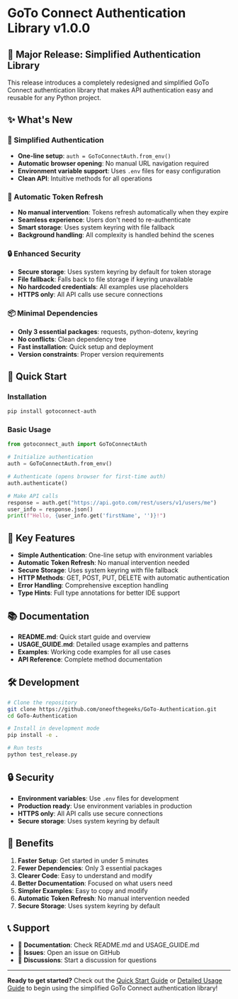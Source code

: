 # GoTo Connect Authentication Library v1.0.0

## 🎉 Major Release: Simplified Authentication Library

This release introduces a completely redesigned and simplified GoTo Connect authentication library that makes API authentication easy and reusable for any Python project.

## ✨ What's New

### 🚀 Simplified Authentication
- **One-line setup**: `auth = GoToConnectAuth.from_env()`
- **Automatic browser opening**: No manual URL navigation required
- **Environment variable support**: Uses `.env` files for easy configuration
- **Clean API**: Intuitive methods for all operations

### 🔄 Automatic Token Refresh
- **No manual intervention**: Tokens refresh automatically when they expire
- **Seamless experience**: Users don't need to re-authenticate
- **Smart storage**: Uses system keyring with file fallback
- **Background handling**: All complexity is handled behind the scenes

### 🔒 Enhanced Security
- **Secure storage**: Uses system keyring by default for token storage
- **File fallback**: Falls back to file storage if keyring unavailable
- **No hardcoded credentials**: All examples use placeholders
- **HTTPS only**: All API calls use secure connections

### 📦 Minimal Dependencies
- **Only 3 essential packages**: requests, python-dotenv, keyring
- **No conflicts**: Clean dependency tree
- **Fast installation**: Quick setup and deployment
- **Version constraints**: Proper version requirements

## 🚀 Quick Start

### Installation
```bash
pip install gotoconnect-auth
```

### Basic Usage
```python
from gotoconnect_auth import GoToConnectAuth

# Initialize authentication
auth = GoToConnectAuth.from_env()

# Authenticate (opens browser for first-time auth)
auth.authenticate()

# Make API calls
response = auth.get("https://api.goto.com/rest/users/v1/users/me")
user_info = response.json()
print(f"Hello, {user_info.get('firstName', '')}!")
```

## 🔧 Key Features

- **Simple Authentication**: One-line setup with environment variables
- **Automatic Token Refresh**: No manual intervention needed
- **Secure Storage**: Uses system keyring with file fallback
- **HTTP Methods**: GET, POST, PUT, DELETE with automatic authentication
- **Error Handling**: Comprehensive exception handling
- **Type Hints**: Full type annotations for better IDE support

## 📚 Documentation

- **README.md**: Quick start guide and overview
- **USAGE_GUIDE.md**: Detailed usage examples and patterns
- **Examples**: Working code examples for all use cases
- **API Reference**: Complete method documentation

## 🛠️ Development

```bash
# Clone the repository
git clone https://github.com/oneofthegeeks/GoTo-Authentication.git
cd GoTo-Authentication

# Install in development mode
pip install -e .

# Run tests
python test_release.py
```

## 🔒 Security

- **Environment variables**: Use `.env` files for development
- **Production ready**: Use environment variables in production
- **HTTPS only**: All API calls use secure connections
- **Secure storage**: Uses system keyring by default

## 🎯 Benefits

1. **Faster Setup**: Get started in under 5 minutes
2. **Fewer Dependencies**: Only 3 essential packages
3. **Clearer Code**: Easy to understand and modify
4. **Better Documentation**: Focused on what users need
5. **Simpler Examples**: Easy to copy and modify
6. **Automatic Token Refresh**: No manual intervention needed
7. **Secure Storage**: Uses system keyring by default

## 📞 Support

- 📖 **Documentation**: Check README.md and USAGE_GUIDE.md
- 🐛 **Issues**: Open an issue on GitHub
- 💬 **Discussions**: Start a discussion for questions

---

**Ready to get started?** Check out the [Quick Start Guide](README.md) or [Detailed Usage Guide](USAGE_GUIDE.md) to begin using the simplified GoTo Connect authentication library!